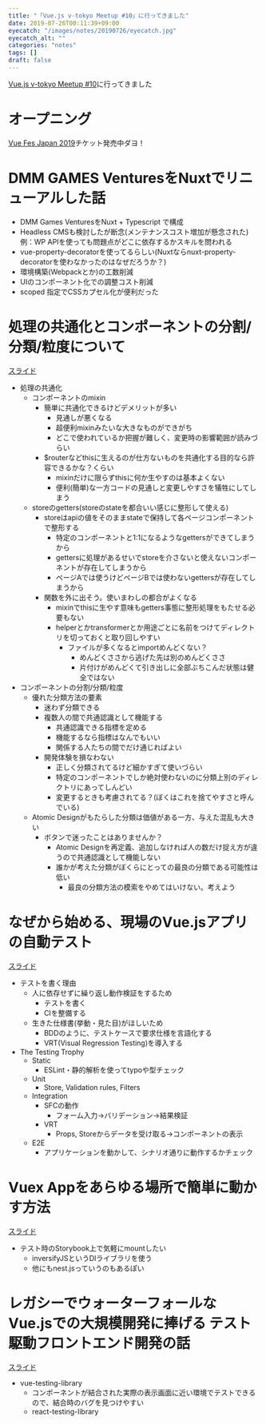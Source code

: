 ```yaml
---
title: "「Vue.js v-tokyo Meetup #10」に行ってきました"
date: 2019-07-26T00:11:39+09:00
eyecatch: "/images/notes/20190726/eyecatch.jpg"
eyecatch_alt: ""
categories: "notes"
tags: []
draft: false
---
```


[Vue.js v-tokyo Meetup #10](https://vuejs-meetup.connpass.com/event/138117/)に行ってきました

# オープニング
[Vue Fes Japan 2019](https://vuefes.jp/2019/)チケット発売中ダヨ！

# DMM GAMES VenturesをNuxtでリニューアルした話

- DMM Games VenturesをNuxt + Typescript で構成
- Headless CMSも検討したが断念(メンテナンスコスト増加が懸念された)<br>例：WP APIを使っても問題点がどこに依存するかスキルを問われる
- vue-property-decoratorを使ってるらしい(Nuxtならnuxt-property-decoratorを使わなかったのはなぜだろうか？)
- 環境構築(Webpackとか)の工数削減
- UIのコンポーネント化での調整コスト削減
- scoped 指定でCSSカプセル化が便利だった

# 処理の共通化とコンポーネントの分割/分類/粒度について

[スライド](https://slides.com/nakajmg/okimochi-component/)

- 処理の共通化
  - コンポーネントのmixin
    - 簡単に共通化できるけどデメリットが多い
      - 見通しが悪くなる
      - 超便利mixinみたいな大きなものができがち
      - どこで使われているか把握が難しく、変更時の影響範囲が読みづらい
    - $routerなどthisに生えるのが仕方ないものを共通化する目的なら許容できるかな？くらい
      - mixinだけに限らずthisに何か生やすのは基本よくない
      - 便利(簡単)な一方コードの見通しと変更しやすさを犠牲にしてしまう
  - storeのgetters(storeのstateを都合いい感じに整形して使える)
    - storeはapiの値をそのままstateで保持して各ページコンポーネントで整形する
      - 特定のコンポーネントと1:1になるようなgettersができてしまうから
      - gettersに処理があるせいでstoreを介さないと使えないコンポーネントが存在してしまうから
      - ページAでは使うけどページBでは使わないgettersが存在してしまうから
    - 関数を外に出そう。使いまわしの都合がよくなる
      - mixinでthisに生やす意味もgetters事態に整形処理をもたせる必要もない
      - helperとかtransformerとか用途ごとに名前をつけてディレクトリを切っておくと取り回しやすい
        - ファイルが多くなるとimportめんどくない？
          - めんどくささから逃げた先は別のめんどくささ
          - 片付けがめんどくて引き出しに全部ぶちこんだ状態は健全ではない
- コンポーネントの分割/分類/粒度
  - 優れた分類方法の要素
    - 迷わず分類できる
    - 複数人の間で共通認識として機能する
      - 共通認識できる指標を定める
      - 機能するなら指標はなんでもいい
      - 関係する人たちの間でだけ通じればよい
    - 開発体験を損なわない
      - 正しく分類されてるけど細かすぎて使いづらい
      - 特定のコンポーネントでしか絶対使わないのに分類上別のディレクトリにあってしんどい
      - 変更するときも考慮されてる？(ぼくはこれを捨てやすさと呼んでいる)
  - Atomic Designがもたらした分類は価値がある一方、与えた混乱も大きい
    - ボタンで迷ったことはありませんか？
      - Atomic Designを再定義、追加しなければ人の数だけ捉え方が違うので共通認識として機能しない
      - 誰かが考えた分類がぼくらにとっての最良の分類である可能性は低い
        - 最良の分類方法の模索をやめてはいけない。考えよう

# なぜから始める、現場のVue.jsアプリの自動テスト

[スライド](https://yinm.github.io/slides/20190725-vuejs-application-testing-with-why/#slide=1)

- テストを書く理由
  - 人に依存せずに繰り返し動作検証をするため
    - テストを書く
    - CIを整備する
  - 生きた仕様書(挙動・見た目)がほしいため
    - BDDのように、テストケースで要求仕様を言語化する
    - VRT(Visual Regression Testing)を導入する
- The Testing Trophy
  - Static
    - ESLint・静的解析を使ってtypoや型チェック
  - Unit
    - Store, Validation rules, Filters
  - Integration
    - SFCの動作
      - フォーム入力→バリデーション→結果検証
    - VRT
      - Props, Storeからデータを受け取る→コンポーネントの表示
  - E2E
    - アプリケーションを動かして、シナリオ通りに動作するかチェック

# Vuex Appをあらゆる場所で簡単に動かす方法

[スライド](https://slides.com/kahirokunn/vuex)

- テスト時のStorybook上で気軽にmountしたい
  - inversifyJSというDIライブラリを使う
  - 他にもnest.jsっていうのもあるぽい

# レガシーでウォーターフォールな Vue.jsでの大規模開発に捧げる テスト駆動フロントエンド開発の話

[スライド](https://speakerdeck.com/yug1224/v-tokyo10)

- vue-testing-library
  - コンポーネントが結合された実際の表示画面に近い環境でテストできるので、結合時のバグを見つけやすい
  - react-testing-library